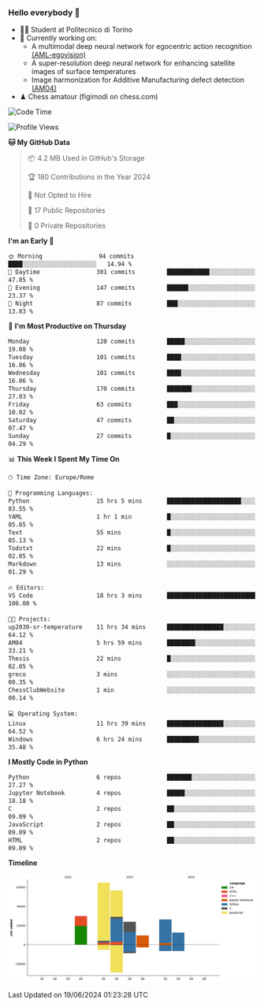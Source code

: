 ### Hello everybody 👋
- 🧑‍🎓 Student at Politecnico di Torino
- 🤖 Currently working on:
  - A multimodal deep neural network for egocentric action recognition [(AML-egovision)](https://github.com/figimodi/AML-egovision)
  - A super-resolution deep neural network for enhancing satellite images of surface temperatures
  - Image harmonization for Additive Manufacturing defect detection [(AM04)](https://github.com/figimodi/AM04)
- ♟ Chess amatour (figimodi on chess.com)

<!--
[![Figimodi's GitHub stats](https://github-readme-stats.vercel.app/api?username=figimodi&rank_icon=github&show_icons=true&include_all_commits=true)](https://github.com/figimodi/github-readme-stats)

![Top Langs](https://github-readme-stats.vercel.app/api/top-langs/?username=figimodi&layout=compact&)

[![Figimodi's WakaTime stats](https://github-readme-stats.vercel.app/api/wakatime?username=figimodi)](https://github.com/figimodi/github-readme-stats)
-->

<!--START_SECTION:waka-->
![Code Time](http://img.shields.io/badge/Code%20Time-189%20hrs%204%20mins-blue)

![Profile Views](http://img.shields.io/badge/Profile%20Views-0-blue)

**🐱 My GitHub Data** 

> 📦 4.2 MB Used in GitHub's Storage 
 > 
> 🏆 180 Contributions in the Year 2024
 > 
> 🚫 Not Opted to Hire
 > 
> 📜 17 Public Repositories 
 > 
> 🔑 0 Private Repositories 
 > 
**I'm an Early 🐤** 

```text
🌞 Morning                94 commits          ████░░░░░░░░░░░░░░░░░░░░░   14.94 % 
🌆 Daytime                301 commits         ████████████░░░░░░░░░░░░░   47.85 % 
🌃 Evening                147 commits         ██████░░░░░░░░░░░░░░░░░░░   23.37 % 
🌙 Night                  87 commits          ███░░░░░░░░░░░░░░░░░░░░░░   13.83 % 
```
📅 **I'm Most Productive on Thursday** 

```text
Monday                   120 commits         █████░░░░░░░░░░░░░░░░░░░░   19.08 % 
Tuesday                  101 commits         ████░░░░░░░░░░░░░░░░░░░░░   16.06 % 
Wednesday                101 commits         ████░░░░░░░░░░░░░░░░░░░░░   16.06 % 
Thursday                 170 commits         ███████░░░░░░░░░░░░░░░░░░   27.03 % 
Friday                   63 commits          ███░░░░░░░░░░░░░░░░░░░░░░   10.02 % 
Saturday                 47 commits          ██░░░░░░░░░░░░░░░░░░░░░░░   07.47 % 
Sunday                   27 commits          █░░░░░░░░░░░░░░░░░░░░░░░░   04.29 % 
```


📊 **This Week I Spent My Time On** 

```text
🕑︎ Time Zone: Europe/Rome

💬 Programming Languages: 
Python                   15 hrs 5 mins       █████████████████████░░░░   83.55 % 
YAML                     1 hr 1 min          █░░░░░░░░░░░░░░░░░░░░░░░░   05.65 % 
Text                     55 mins             █░░░░░░░░░░░░░░░░░░░░░░░░   05.13 % 
Todotxt                  22 mins             █░░░░░░░░░░░░░░░░░░░░░░░░   02.05 % 
Markdown                 13 mins             ░░░░░░░░░░░░░░░░░░░░░░░░░   01.29 % 

🔥 Editors: 
VS Code                  18 hrs 3 mins       █████████████████████████   100.00 % 

🐱‍💻 Projects: 
up2030-sr-temperature    11 hrs 34 mins      ████████████████░░░░░░░░░   64.12 % 
AM04                     5 hrs 59 mins       ████████░░░░░░░░░░░░░░░░░   33.21 % 
Thesis                   22 mins             █░░░░░░░░░░░░░░░░░░░░░░░░   02.05 % 
greco                    3 mins              ░░░░░░░░░░░░░░░░░░░░░░░░░   00.35 % 
ChessClubWebsite         1 min               ░░░░░░░░░░░░░░░░░░░░░░░░░   00.14 % 

💻 Operating System: 
Linux                    11 hrs 39 mins      ████████████████░░░░░░░░░   64.52 % 
Windows                  6 hrs 24 mins       █████████░░░░░░░░░░░░░░░░   35.48 % 
```

**I Mostly Code in Python** 

```text
Python                   6 repos             ███████░░░░░░░░░░░░░░░░░░   27.27 % 
Jupyter Notebook         4 repos             █████░░░░░░░░░░░░░░░░░░░░   18.18 % 
C                        2 repos             ██░░░░░░░░░░░░░░░░░░░░░░░   09.09 % 
JavaScript               2 repos             ██░░░░░░░░░░░░░░░░░░░░░░░   09.09 % 
HTML                     2 repos             ██░░░░░░░░░░░░░░░░░░░░░░░   09.09 % 
```



**Timeline**

![Lines of Code chart](https://raw.githubusercontent.com/figimodi/figimodi/main/assets/bar_graph.png)


 Last Updated on 19/06/2024 01:23:28 UTC
<!--END_SECTION:waka-->

<!--
**figimodi/figimodi** is a ✨ _special_ ✨ repository because its `README.md` (this file) appears on your GitHub profile.

Here are some ideas to get you started:

- 🔭 I’m currently working on ...
- 🌱 I’m currently learning ...
- 👯 I’m looking to collaborate on ...
- 🤔 I’m looking for help with ...
- 💬 Ask me about ...
- 📫 How to reach me: ...
- 😄 Pronouns: ...
- ⚡ Fun fact: ...
-->
